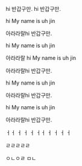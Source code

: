 hi
반갑구만.
hi
반갑구만.

hi 
My name is uh jin

아라라랄hi
반갑구만.

hi 
My name is uh jin

아라라랄
hi 
My name is uh jin

아라라랄hi
반갑구만.

hi 
My name is uh jin

아라라랄hi
반갑구만.

hi 
My name is uh jin

아라라랄hi
반갑구만.

ㅓㅓ
ㅓ
ㅓ
ㅓ
ㅓㅓ
ㅓ
ㅓ
ㅓ
ㅓ

ㄹㄹㄹㄹㄹ

ㅇㄴㅇㄹ
ㅁㄴ